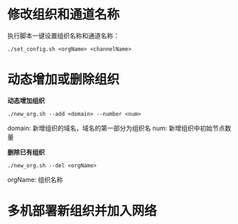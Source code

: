 # 修改组织和通道名称

执行脚本一键设置组织名称和通道名称：
```
./set_config.sh <orgName> <channelName>
```

# 动态增加或删除组织

**动态增加组织**
```
./new_org.sh --add <domain> --number <num>
```
domain: 新增组织的域名，域名的第一部分为组织名
num: 新增组织中初始节点数量

**删除已有组织**
```
./new_org.sh --del <orgName>
```
orgName: 组织名称

# 多机部署新组织并加入网络
